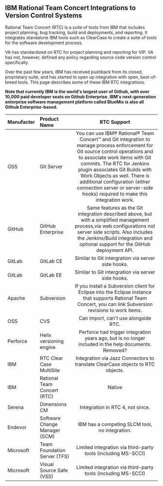 ## IBM Rational Team Concert Integrations to Version Control Systems

Rational Team Concert (RTC) is a suite of tools from IBM that includes project planning, bug tracking, build and deployments, and reporting. It integrates standalone IBM tools such as ClearCase to create a suite of tools for the software development process.

VA has standardized on RTC for project planning and reporting for VIP. VA has not, however, defined any policy regarding source code version control specifically. 

Over the past few years, IBM has received pushback from its closed, proprietary suite, and has started to open up integration with open, best-of-breed tools.  This page describes some of these IBM RTC integrations.

__Note that currently IBM is the world's largest user of Github,  with over 10,000 paid developer seats on Github Enterprise.  IBM's next-generation enterprise software management platform called BlueMix is also all Github Enterprise-based.__



| Manufacter | Product Name | RTC Support | 
|:------- |:------- |:------:|
| OSS | Git Server | You can use IBM® Rational® Team Concert™ and Git integration to manage process enforcement for Git source control operations and to associate work items with Git commits. The RTC for Jenkins plugin associates Git Builds with Work Objects as well. There is additional configuration (either connection server or server-side hooks) required to make this integration work. |
| GitHub | GitHub Enterprise | Same features as the Git integration described above, but with a simplified management process,via web configurations not server side scripts. Also includes the Jenkins/Build integration and optional support for the GitHub deployment API. |
| GitLab | GitLab CE | Similar to Git intergration via server side hooks. |
| GitLab | GitLab EE | Similar to Git intergration via server side hooks. |
| Apache | Subversion | If you install a Subversion client for Eclipse into the Eclipse instance that supports Rational Team Concert, you can link Subversion revisions to work items. |
| OSS | CVS | Can import, can't use alongside RTC. |
| Perforce | Helix versioning engine | Perforce had trigger integration years ago, but is no longer included in the help documents. Removed?  |
| IBM | RTC Clear Case MultiSite | Integration via Jazz Connectors to translate ClearCase objects to RTC objects. |
| IBM | Rational Team Concert (RTC) | Native |
| Serena | Dimensions CM | Integration in RTC 4, not since. |
| Endevor | Software Change Manager (SCM) | IBM has a competing SLCM tool, no integration. |
| Microsoft | Team Foundation Server (TFS) | Limited integration via third-party tools (including MS-SCCI) |
| Microsoft | Visual Source Safe (VSS) | Limited integration via third-party tools (including MS-SCCI) |

